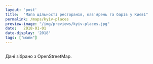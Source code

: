 ```yaml
---
layout: 'post'
title:  "Мапа щільності ресторанів, кав'ярень та барів у Києві"
permalink: /maps/kyiv-places
preview-image: "/img/previews/kyiv-places.jpg"
date:   2018-01-01
date-display: '2018'
tags: ["мапи"] 
---
```


<img src="https://i.imgur.com/BbIu2O1.jpg" alt="">
<p>Дані зібрано з OpenStreetMap.</p>
